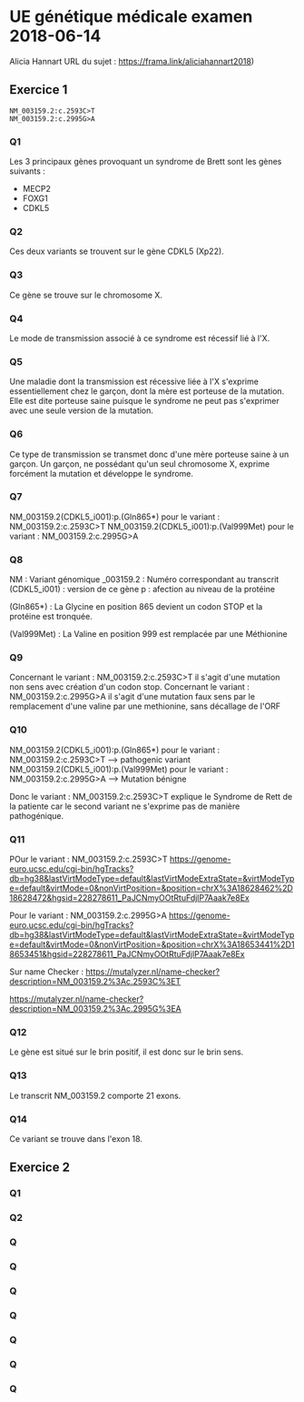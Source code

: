 # UE génétique médicale examen 2018-06-14
Alicia Hannart
URL du sujet : https://frama.link/aliciahannart2018)


## Exercice 1


    NM_003159.2:c.2593C>T
    NM_003159.2:c.2995G>A


### Q1

Les 3 principaux gènes provoquant un syndrome de Brett sont les gènes suivants : 
- MECP2
- FOXG1
- CDKL5

### Q2
Ces deux variants se trouvent sur le gène CDKL5 (Xp22).

### Q3
Ce gène se trouve sur le chromosome X.

### Q4
Le mode de transmission associé à ce syndrome est récessif lié à l'X.

### Q5
Une maladie dont la transmission est récessive liée à l'X s'exprime essentiellement chez le garçon, dont la mère est 
porteuse de la mutation. Elle est dite porteuse saine puisque le syndrome ne peut pas s'exprimer avec une seule version de la
mutation.

### Q6
Ce type de transmission se transmet donc d'une mère porteuse saine à un garçon. Un garçon, ne possédant qu'un seul chromosome X,
exprime forcément la mutation et développe le syndrome.

### Q7
NM_003159.2(CDKL5_i001):p.(Gln865*) pour le variant : NM_003159.2:c.2593C>T
NM_003159.2(CDKL5_i001):p.(Val999Met) pour le variant : NM_003159.2:c.2995G>A

### Q8

NM : Variant génomique
_003159.2 : Numéro correspondant au transcrit
(CDKL5_i001) : version de ce gène
p : afection au niveau de la protéine

(Gln865*) : La Glycine en position 865 devient un codon STOP et la protéine est tronquée.

(Val999Met) : La Valine en position 999 est remplacée par une Méthionine

### Q9

Concernant le variant : NM_003159.2:c.2593C>T il s'agit d'une mutation non sens avec création d'un codon stop.
Concernant le variant : NM_003159.2:c.2995G>A il s'agit d'une mutation faux sens par le remplacement d'une valine par une methionine, sans décallage de l'ORF

### Q10
NM_003159.2(CDKL5_i001):p.(Gln865*) pour le variant : NM_003159.2:c.2593C>T --> pathogenic variant
NM_003159.2(CDKL5_i001):p.(Val999Met) pour le variant : NM_003159.2:c.2995G>A --> Mutation bénigne

Donc le variant : NM_003159.2:c.2593C>T explique le Syndrome de Rett de la patiente car le second variant ne s'exprime pas de manière pathogénique.

### Q11
POur le variant : NM_003159.2:c.2593C>T  https://genome-euro.ucsc.edu/cgi-bin/hgTracks?db=hg38&lastVirtModeType=default&lastVirtModeExtraState=&virtModeType=default&virtMode=0&nonVirtPosition=&position=chrX%3A18628462%2D18628472&hgsid=228278611_PaJCNmyOOtRtuFdjlP7Aaak7e8Ex

Pour le variant : NM_003159.2:c.2995G>A https://genome-euro.ucsc.edu/cgi-bin/hgTracks?db=hg38&lastVirtModeType=default&lastVirtModeExtraState=&virtModeType=default&virtMode=0&nonVirtPosition=&position=chrX%3A18653441%2D18653451&hgsid=228278611_PaJCNmyOOtRtuFdjlP7Aaak7e8Ex

Sur name Checker :
https://mutalyzer.nl/name-checker?description=NM_003159.2%3Ac.2593C%3ET

https://mutalyzer.nl/name-checker?description=NM_003159.2%3Ac.2995G%3EA


### Q12
Le gène est situé sur le brin positif, il est donc sur le brin sens.

### Q13
Le transcrit NM_003159.2 comporte 21 exons.

### Q14
Ce variant se trouve dans l'exon 18.

## Exercice 2


### Q1



### Q2
### Q
### Q
### Q
### Q
### Q
### Q
### Q









